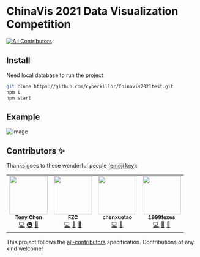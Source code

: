 # ChinaVis 2021 Data Visualization Competition
<!-- ALL-CONTRIBUTORS-BADGE:START - Do not remove or modify this section -->
[![All Contributors](https://img.shields.io/badge/all_contributors-4-orange.svg?style=flat-square)](#contributors-)
<!-- ALL-CONTRIBUTORS-BADGE:END -->

## Install

Need local database to run the project

```bash
git clone https://github.com/cyberkillor/Chinavis2021test.git
npm i
npm start
```

## Example

![image](https://github.com/cyberkillor/Chinavis2021test/blob/express/report/Chinavis21.jpg)

## Contributors ✨

Thanks goes to these wonderful people ([emoji key](https://allcontributors.org/docs/en/emoji-key)):

<!-- ALL-CONTRIBUTORS-LIST:START - Do not remove or modify this section -->
<!-- prettier-ignore-start -->
<!-- markdownlint-disable -->
<table>
  <tr>
    <td align="center"><a href="https://resume.tonychen.page/"><img src="https://avatars.githubusercontent.com/u/21008477?v=4?s=100" width="100px;" alt=""/><br /><sub><b>Tony Chen</b></sub></a><br /><a href="https://github.com/cyberkillor/Chinavis2021/commits?author=TonyCSB" title="Code">💻</a> <a href="#infra-TonyCSB" title="Infrastructure (Hosting, Build-Tools, etc)">🚇</a> <a href="https://github.com/cyberkillor/Chinavis2021/issues?q=author%3ATonyCSB" title="Bug reports">🐛</a></td>
    <td align="center"><a href="https://github.com/cyberkillor"><img src="https://avatars.githubusercontent.com/u/48385052?v=4?s=100" width="100px;" alt=""/><br /><sub><b>FZC</b></sub></a><br /><a href="https://github.com/cyberkillor/Chinavis2021/commits?author=cyberkillor" title="Code">💻</a> <a href="https://github.com/cyberkillor/Chinavis2021/commits?author=cyberkillor" title="Documentation">📖</a> <a href="#maintenance-cyberkillor" title="Maintenance">🚧</a></td>
    <td align="center"><a href="https://github.com/chenxuetao"><img src="https://avatars.githubusercontent.com/u/61527709?v=4?s=100" width="100px;" alt=""/><br /><sub><b>chenxuetao</b></sub></a><br /><a href="https://github.com/cyberkillor/Chinavis2021/commits?author=chenxuetao" title="Code">💻</a> <a href="#ideas-chenxuetao" title="Ideas, Planning, & Feedback">🤔</a></td>
    <td align="center"><a href="https://github.com/1999foxes"><img src="https://avatars.githubusercontent.com/u/29877069?v=4?s=100" width="100px;" alt=""/><br /><sub><b>1999foxes</b></sub></a><br /><a href="https://github.com/cyberkillor/Chinavis2021/commits?author=1999foxes" title="Code">💻</a> <a href="#ideas-1999foxes" title="Ideas, Planning, & Feedback">🤔</a> <a href="#design-1999foxes" title="Design">🎨</a></td>
  </tr>
</table>

<!-- markdownlint-restore -->
<!-- prettier-ignore-end -->

<!-- ALL-CONTRIBUTORS-LIST:END -->

This project follows the [all-contributors](https://github.com/all-contributors/all-contributors) specification. Contributions of any kind welcome!